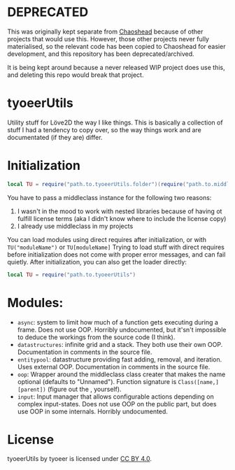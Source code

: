 # DEPRECATED

This was originally kept separate from [Chaoshead](https://github.com/tyoeer/Chaoshead/) because of other projects that would use this.
However, those other projects never fully materialised, so the relevant code has been copied to Chaoshead for easier development, and this repository has been deprecated/archived.

It is being kept around because a never released WIP project does use this, and deleting this repo would break that project.

# tyoeerUtils

Utility stuff for Löve2D the way I like things.
This is basically a collection of stuff I had a tendency to copy over, so the way things work and are documentated (if they are) differ.

# Initialization
```Lua
local TU = require("path.to.tyoeerUtils.folder")(require("path.to.middleclass"))
```
You have to pass a middleclass instance for the following two reasons:
1.	I wasn't in the mood to work with nested libraries because of having ot fulfill license terms
	(aka I didn't know where to include the license copy)
2.	I already use middleclass in my projects

You can load modules using direct requires after initialization, or with `TU("moduleName")` or `TU[moduleName]`
Trying to load stuff with direct requires before initialization does not come with proper error messages, and can fail quietly.
After initialization, you can also get the loader directly:
```Lua
local TU = require("path.to.tyoeerUtils")
```

# Modules:
-	`async`: system to limit how much of a function gets executing during a frame.
	Does not use OOP. Horribly undocumented, but it'sn't impossible to deduce the workings from the source code (I think).
-	`datastructures`: infinite grid and a stack.
	They both use their own OOP. Documentation in comments in the source file.
-	`entitypool`: datastructure providing fast adding, removal, and iteration.
	Uses external OOP. Documentation in comments in the source file.
-	`oop`: Wrapper around the middleclass class creater that makes the name optional (defaults to "Unnamed").
	Function signature is `Class([name,] [parent])` (figure out the , yourself).
-	`input`: Input manager that allows configurable actions depending on complex input-states.
	Does not use OOP on the public part, but does use OOP in some internals. Horribly undocumented.

# License

 tyoeerUtils by tyoeer is licensed under [CC BY 4.0](https://creativecommons.org/licenses/by/4.0).
